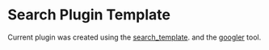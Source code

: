 # Search Plugin Template

Current plugin was created using the
[search_template](https://github.com/bergercookie/awesome-albert-plugins/tree/master/plugins/search_template/%7B%7B%20cookiecutter.plugin_name%20%7D%7D).
and the [googler](https://github.com/jarun/googler) tool.
